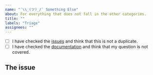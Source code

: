 ```yaml
---
name: "¯\\_(ツ)_/¯ Something Else"
about: For everything that does not fall in the other categories.
title: ""
labels: "Triage"
assignees: ""
---
```


<!--
    First of all thank you for submitting an issue.

    Before submitting the issue please check the checklist below and
    make sure that all boxes are ticked after you have fulfilled their tasks.
-->

<!-- For checking the box add an `x` between the brackets like so: [x] -->

- [ ] I have checked the [issues](https://github.com/Cielquan/formelsammlung/issues) and think that
      this is not a duplicate.
- [ ] I have checked the [documentation](https://formelsammlung.rtfd.io/) and think that my
      question is not covered.

## The issue

<!-- Now please explain your issue or question, please be descriptive. -->
